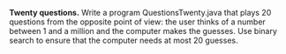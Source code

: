 **Twenty questions.** Write a program QuestionsTwenty.java that plays 20 questions from the opposite point of view: the user thinks of a number between 1 and a million and the computer makes the guesses. Use binary search to ensure that the computer needs at most 20 guesses.
